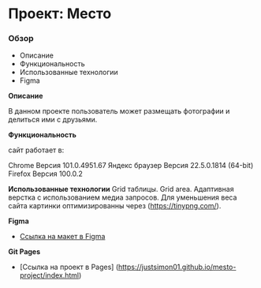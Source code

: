 # Проект: Место

### Обзор

* Описание
* Функциональность
* Использованные технологии
* Figma


**Описание**

В данном проекте пользователь может размещать фотографии и делиться ими с друзьями.


**Функциональность**

сайт работает в:

Chrome Версия 101.0.4951.67
Яндекс браузер Версия 22.5.0.1814 (64-bit)
Firefox Версия 100.0.2

**Использованные технологии**
Grid таблицы. Grid area.
Адаптивная верстка с использованием медиа запросов.
Для уменьшения веса сайта картинки оптимизированны через (https://tinypng.com/).

**Figma**

* [Ссылка на макет в Figma](https://www.figma.com/file/2cn9N9jSkmxD84oJik7xL7/JavaScript.-Sprint-4?node-id=0%3A1)

**Git Pages**

* [Ссылка на проект в Pages] (https://justsimon01.github.io/mesto-project/index.html)
